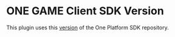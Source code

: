 # ONE GAME Client SDK Version

This plugin uses this [version](https://git.i3d.net/one/ardentblue/one-game-sdk/-/commit/436bf55e20995533cee794d1504bdc3d31a6c3eb) of the One Platform SDK repository.
